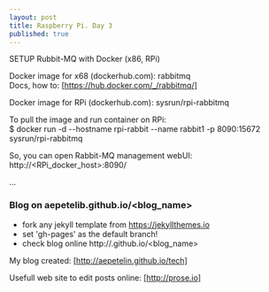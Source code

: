 ```yaml
---
layout: post
title: Raspberry Pi. Day 3
published: true
---
```


SETUP Rubbit-MQ with Docker (x86, RPi)  
  
Docker image for x68 (dockerhub.com): rabbitmq  
Docs, how to: [https://hub.docker.com/_/rabbitmq/]  
  
Docker image for RPi (dockerhub.com): sysrun/rpi-rabbitmq  
  
To pull the image and run container on RPi:  
$ docker run -d --hostname rpi-rabbit --name rabbit1 -p 8090:15672 sysrun/rpi-rabbitmq  
  
So, you can open Rabbit-MQ management webUI: http://<RPi_docker_host>:8090/  

...


### Blog on aepetelib.github.io/<blog_name>
* fork any jekyll template from https://jekyllthemes.io
* set 'gh-pages' as the default branch!
* check blog online http://<username>.github.io/<blog_name>

My blog created: [http://aepetelin.github.io/tech]

Usefull web site to edit posts online: [http://prose.io]  
